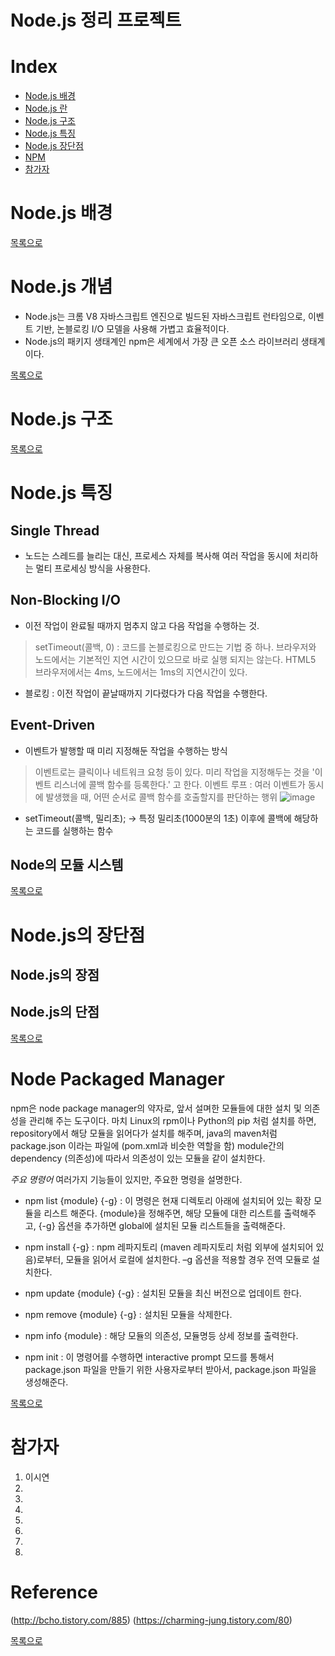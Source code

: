 # Node.js 정리 프로젝트

# Index
- [Node.js 배경](#NODE.JS-배경)
- [Node.js 란](#NODE.JS-란)
- [Node.js 구조](#NODE.JS-구조)
- [Node.js 특징](#NODE.JS-특징)
- [Node.js 장단점](#NODE.JS-장단점)
- [NPM](#Node-Packaged-Manager)
- [참가자](#참가자)

# Node.js 배경

[목록으로](#INDEX)

# Node.js 개념
- Node.js는 크롬 V8 자바스크립트 엔진으로 빌드된 자바스크립트 런타임으로, 이벤트 기반, 논블로킹 I/O 모델을 사용해 가볍고 효율적이다.
- Node.js의 패키지 생태계인 npm은 세계에서 가장 큰 오픈 소스 라이브러리 생태계이다.

[목록으로](#INDEX)

# Node.js 구조

[목록으로](#INDEX)

# Node.js 특징

## Single Thread

- 노드는 스레드를 늘리는 대신, 프로세스 자체를 복사해 여러 작업을 동시에 처리하는 멀티 프로세싱 방식을 사용한다.

## Non-Blocking I/O

- 이전 작업이 완료될 때까지 멈추지 않고 다음 작업을 수행하는 것.
> setTimeout(콜백, 0) : 코드를 논블로킹으로 만드는 기법 중 하나. 브라우저와 노드에서는 기본적인 지연 시간이 있으므로 바로 실행 되지는 않는다. HTML5 브라우저에서는 4ms, 노드에서는 1ms의 지연시간이 있다.

- 블로킹 : 이전 작업이 끝날때까지 기다렸다가 다음 작업을 수행한다.

## Event-Driven

- 이벤트가 발행할 때 미리 지정해둔 작업을 수행하는 방식
> 이벤트로는 클릭이나 네트워크 요청 등이 있다.
> 미리 작업을 지정해두는 것을 '이벤트 리스너에 콜백 함수를 등록한다.' 고 한다.
> 이벤트 루프 : 여러 이벤트가 동시에 발생했을 때, 어떤 순서로 콜백 함수를 호출할지를 판단하는 행위
![image](https://user-images.githubusercontent.com/35549653/68538254-d7ef4400-03b4-11ea-8675-a5184d84538f.png)

- setTimeout(콜백, 밀리초);  ->  특정 밀리초(1000분의 1초) 이후에 콜백에 해당하는 코드를 실행하는 함수

## Node의 모듈 시스템

[목록으로](#INDEX)

# Node.js의 장단점

## Node.js의 장점

## Node.js의 단점

[목록으로](#INDEX)

# Node Packaged Manager
npm은 node package manager의 약자로, 앞서 설며한 모듈들에 대한 설치 및 의존성을 관리해 주는 도구이다. 마치 Linux의 rpm이나 Python의 pip 처럼 설치를 하면, repository에서 해당 모듈을 읽어다가 설치를 해주며, java의 maven처럼 package.json 이라는 파일에 (pom.xml과 비슷한 역할을 함) module간의 dependency (의존성)에 따라서 의존성이 있는 모듈을 같이 설치한다.

*주요 명령어*
여러가지 기능들이 있지만, 주요한 명령을 설명한다.

- npm list {module} {-g} : 이 명령은 현재 디렉토리 아래에 설치되어 있는 확장 모듈을 리스트 해준다. {module}을 정해주면, 해당 모듈에 대한 리스트를 출력해주고, {-g} 옵션을 추가하면 global에 설치된 모듈 리스트들을 출력해준다.

- npm install {-g} : npm 레파지토리 (maven 레파지토리 처럼 외부에 설치되어 있음)로부터, 모듈을 읽어서 로컬에 설치한다. –g 옵션을 적용할 경우 전역 모듈로 설치한다.

- npm update {module} {-g} : 설치된 모듈을 최신 버전으로 업데이트 한다.

- npm remove {module} {-g} : 설치된 모듈을 삭제한다.

- npm info {module} : 해당 모듈의 의존성, 모듈명등 상세 정보를 출력한다.

- npm init : 이 명령어를 수행하면 interactive prompt 모드를 통해서 package.json 파일을 만들기 위한 사용자로부터 받아서, package.json 파일을 생성해준다.

[목록으로](#INDEX)

# 참가자
1. 이시연
2. 
3. 
4. 
5. 
6. 
7. 
8. 


# Reference
(http://bcho.tistory.com/885)
(https://charming-jung.tistory.com/80)

[목록으로](#INDEX)

